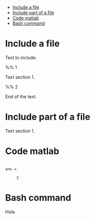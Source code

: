 * [Include a file](#include-a-file)
* [Include part of a file](#include-part-of-a-file)
* [Code matlab](#code-matlab)
* [Bash command](#bash-command)


# Include a file

Text to include.

%% 1

Text section 1.

%% 2

End of the text.

# Include part of a file


Text section 1.



# Code matlab

``` MATLAB1+1
```

```
ans =

     2
```
# Bash command

Hola
